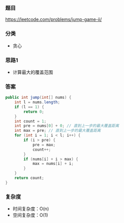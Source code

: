 ### 题目
https://leetcode.com/problems/jump-game-ii/

### 分类
* 贪心

### 思路1
* 计算最大的覆盖范围

### 答案
```java
public int jump(int[] nums) {
    int l = nums.length;
    if (l == 1) {
        return 0;
    }
    int count = 1;
    int pre = nums[0] + 0; // 直到上一步的最大覆盖距离
    int max = pre; // 直到上一步的最大覆盖距离
    for (int i = 1; i < l; i++) {
        if (i > pre) {
            pre = max;
            count++;
        }
        if (nums[i] + i > max) {
            max = nums[i] + i;
        }
    }
    return count;
}
```

### 复杂度
* 时间复杂度：O(n)
* 空间复杂度：O(1)
